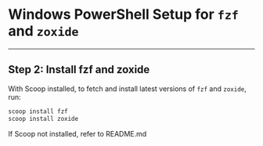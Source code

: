 # Windows PowerShell Setup for `fzf` and `zoxide`

---

## Step 2: Install fzf and zoxide

With Scoop installed, to fetch and install latest versions of `fzf` and `zoxide`, run:

```powershell
scoop install fzf
scoop install zoxide
```

If Scoop not installed, refer to README.md

